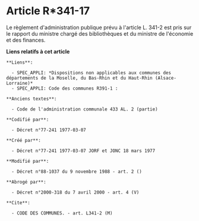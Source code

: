 # Article R*341-17

Le règlement d'administration publique prévu à l'article L. 341-2 est pris sur le rapport du ministre chargé des
bibliothèques et du ministre de l'économie et des finances.

**Liens relatifs à cet article**

	**Liens**:

	  - SPEC_APPLI: *Dispositions non applicables aux communes des départements de la Moselle, du Bas-Rhin et du Haut-Rhin (Alsace-Lorraine)*
	  - SPEC_APPLI: Code des communes R391-1 :

	**Anciens textes**:

	  - Code de l'administration communale 433 AL. 2 (partie)

	**Codifié par**:

	  - Décret n°77-241 1977-03-07

	**Créé par**:

	  - Décret n°77-241 1977-03-07 JORF et JONC 18 mars 1977

	**Modifié par**:

	  - Décret n°88-1037 du 9 novembre 1988 - art. 2 ()

	**Abrogé par**:

	  - Décret n°2000-318 du 7 avril 2000 - art. 4 (V)

	**Cite**:

	  - CODE DES COMMUNES. - art. L341-2 (M)
